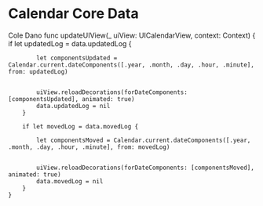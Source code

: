 #  Calendar Core Data



Cole Dano
func updateUIView(_ uiView: UICalendarView, context: Context) {
        if let updatedLog = data.updatedLog {

            let componentsUpdated = Calendar.current.dateComponents([.year, .month, .day, .hour, .minute], from: updatedLog)


            uiView.reloadDecorations(forDateComponents: [componentsUpdated], animated: true)
            data.updatedLog = nil
        }
        
        if let movedLog = data.movedLog {
            
            let componentsMoved = Calendar.current.dateComponents([.year, .month, .day, .hour, .minute], from: movedLog)


            uiView.reloadDecorations(forDateComponents: [componentsMoved], animated: true)
            data.movedLog = nil
        }
    }
